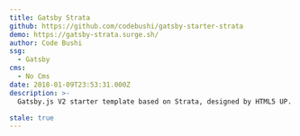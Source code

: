 ```yaml
---
title: Gatsby Strata
github: https://github.com/codebushi/gatsby-starter-strata
demo: https://gatsby-strata.surge.sh/
author: Code Bushi
ssg:
  - Gatsby
cms:
  - No Cms
date: 2018-01-09T23:53:31.000Z
description: >-
  Gatsby.js V2 starter template based on Strata, designed by HTML5 UP. Check out https://codebushi.com/gatsby-starters-and-themes/ for more Gatsby starters.

stale: true
---
```

